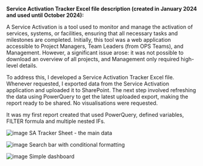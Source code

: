 **Service Activation Tracker Excel file description (created in January 2024 and used until October 2024):**

A Service Activation is a tool used to monitor and manage the activation of services, systems, or facilities, ensuring that all necessary tasks and milestones are completed. Initially, this tool was a web application accessible to Project Managers, Team Leaders (from OPS Teams), and Management. However, a significant issue arose: it was not possible to download an overview of all projects, and Management only required high-level details.

To address this, I developed a Service Activation Tracker Excel file. Whenever requested, I exported data from the Service Activation application and uploaded it to SharePoint. The next step involved refreshing the data using PowerQuery to get the latest uploaded export, making the report ready to be shared. No visualisations were requested.

It was my first report created that used PowerQuery, defined variables, FILTER formula and multiple nested IFs. 


![image](https://github.com/user-attachments/assets/6933b04f-6a7b-42be-a7d8-f245b46db6c1)
SA Tracker Sheet - the main data


![image](https://github.com/user-attachments/assets/d6f6318c-e4e4-45c0-80fc-579b5ed007e0)
Search bar with conditional formatting


![image](https://github.com/user-attachments/assets/3f7e197b-7303-4dc3-b70d-c348d7822e9f)
Simple dashboard
